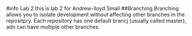 #info Lab 2
this is lab 2 for Andrew-lloyd Small
##Branching
Branching allows you to isolate development without affecting other branches in the repositpry. Each repository has one default brancj (usually called master), adn can have multiple other branches.
